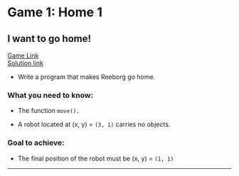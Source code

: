# Game 1: Home 1
  
## I want to go home!  
[Game Link](https://reeborg.ca/reeborg.html?lang=en&mode=python&menu=worlds%2Fmenus%2Freeborg_intro_en.json&name=Home%201&url=worlds%2Ftutorial_en%2Fhome1.json)  
[Solution link](home1.py)

- Write a program that makes Reeborg go home.  
### What you need to know:  
  - The function `move().`

- A robot located at (x, y) = `(3, 1)` carries no objects.  

### Goal to achieve:  
  - The final position of the robot must be (x, y) = `(1, 1)`


---